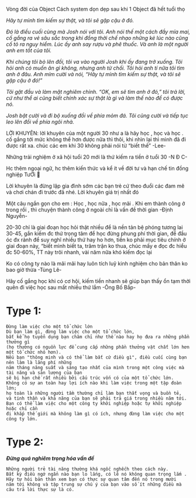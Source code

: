 Vòng đời của Object
Cách system dọn dẹp sau khi 1 Object đã hết tuổi thọ


*Hãy tự mình tìm kiếm sự thật, và tôi sẽ gặp cậu ở đó.*

*Đó là điều cuối cùng mà Josh nói với tôi. Anh nói thế một cách đầy
mỉa mai, cố gắng ra vẻ sâu sắc trong khi đồng thời chế nhạo những kẻ
lúc nào cũng cố tỏ ra nguy hiểm. Lúc ấy anh say rượu và phê thuốc.
Và anh là một người anh em tốt của tôi.*

*Khi chúng tôi bò lên đồi, tôi va vào người Josh khi ấy đang trở
xuống. Tôi hỏi anh có muốn ăn gì không, nhưng anh từ chối. Tôi hỏi
anh tí nữa tôi tìm anh ở đâu. Anh mỉm cười và nói, “Hãy tự mình tìm
kiếm sự thật, và tôi sẽ gặp cậu ở đó!”*

*Tôi gật đầu và làm mặt nghiêm chỉnh. “OK, em sẽ tìm anh ở đó,”
tôi trả lời, cứ như thể ai cũng biết chính xác sự thật là gì và làm thế
nào để có được nó.*

*Josh bật cười và đi bộ xuống đồi về phía mỏm đá. Tôi cũng cười và
tiếp tục leo lên đồi về phía ngôi nhà.*



LỜI KHUYÊN:
lời khuyên của một người 30 như a là hãy học , học và học . cố gắng tới mức không thể hơn được nữa thì thôi, khi nhìn lại thì mình đã đi được rất xa. chúc các em khi 30 không phải nói từ “biết thế”
-Lee-

Những trải nghiệm ở xã hội tuổi 20 mới là thứ kiếm ra tiền ở tuổi 30
-N Đ C-

Hc thêm ngoại ngữ, hc thêm kiến thức và kể ít về đời tư và hạn chế tin đồng nghiệp
TưƠi 🐨

Lời khuyên là đừng lập gia đình sớm các bạn trẻ cứ theo đuổi các đam mê và chơi chán đi trước đã nhé. Lời khuyên giá trị nhất đó

Một câu ngắn gọn cho em : Học , học nữa , học mãi . Khi em thành công ở trong rồi , thì chuyện thành công ở ngoài chỉ là vấn đề thời gian
-Định Nguyễn-


20-30 chỉ là giai đoạn học hỏi thật nhiều để là nền tản bệ phóng tương lai 30-45, gắn kiếm đc thứ trọng tâm để học đừng phung phí thời gian, để đầu óc đx rảnh để suy nghĩ nhiều thứ hay ho hơn, tiền ko phải mục tiêu chính ở giai đoạn này, “biết mình biết ta, trăm trận ko thua, chúc mấy e đọc đc hiểu đc 50-60%, TT này trôi nhanh, vài năm nữa khó kiếm đọc lại
 
Ko có công ty nào là mãi mãi hay luôn tích luỹ kinh nghiệm cho bản thân ko bao giờ thừa
-Tùng Lê-

Hãy cố gắng học khi có cơ hội, kiếm tiền nhanh sẽ giúp bạn thấy ổn tạm thời quên đi việc học sau mất nhiều thứ lắm
-Ông Bố Bắp-

# Type 1:
```
Đừng làm việc cho một tổ chức lớn
Dù bạn làm gì, đừng làm việc cho một tổ chức lớn,
bất kể họ tuyển dụng bạn chăm chỉ như thế nào hay họ đưa ra những phần thưởng gì
(họ thường có nguồn lực để cung cấp những phần thưởng vật chất lớn hơn một tổ chức nhỏ hơn).
Nếu bạn "thông minh và có thể làm bất cứ điều gì", điều cuối cùng bạn nên làm là lãng phí những
năm tháng năng suất và sáng tạo nhất của mình trong một công việc mà tài năng và sản lượng của bạn
sẽ bị hạn chế rất nhiều bởi cấu trúc vốn có của một tổ chức lớn.
Không có sự an toàn hay lợi ích nào khi làm việc trong một tập đoàn lớn;
họ toàn là những người tầm thường chỉ làm bạn thất vọng và buồn tẻ,
và tinh thần và khả năng của bạn sẽ phải trả giá trong nhiều năm tới.
Bạn có thể làm việc cho một công ty khởi nghiệp hoặc tự khởi nghiệp hoặc chỉ cần
đi khắp thế giới mà không làm gì có ích, nhưng đừng làm việc cho một công ty lớn.
```
# Type 2:
***Đừng quá nghiêm trọng hóa vấn đề***
```
Những người trẻ tài năng thường khá ngốc nghếch theo cách này.
Bất kỳ điều ngớ ngẩn nào bạn lo lắng, có lẽ nó không quan trọng lắm .
Hãy tự hỏi bản thân xem bạn có thực sự quan tâm đến nó trong mười
năm tới không và tập trung sự chú ý của bạn vào số ít những điều mà câu trả lời thực sự là có.
```

